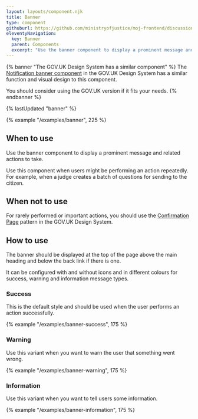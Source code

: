 ```yaml
---
layout: layouts/component.njk
title: Banner
type: component
githuburl: https://github.com/ministryofjustice/moj-frontend/discussions/835
eleventyNavigation:
  key: Banner
  parent: Components
  excerpt: "Use the banner component to display a prominent message and related actions to take."
---
```


{% banner "The GOV.UK Design System has a similar component" %}
The [Notification banner component](https://design-system.service.gov.uk/components/notification-banner/) in the GOV.UK Design System has a similar function and visual design to this component.

You should consider using the GOV.UK version if it fits your needs.
{% endbanner %}

{% lastUpdated "banner" %}

{% example "/examples/banner", 225 %}

## When to use

Use the banner component to display a prominent message and related actions to take.

Use this component when users might be performing an action repeatedly. For example, when a judge creates a batch of questions for sending to the citizen.

## When not to use

For rarely performed or important actions, you should use the [Confirmation Page](https://design-system.service.gov.uk/patterns/confirmation-pages/) pattern in the GOV.UK Design System.

## How to use

The banner should be displayed at the top of the page above the main heading and below the back link if there is one.

It can be configured with and without icons and in different colours for success, warning and information message types.

### Success

This is the default style and should be used when the user performs an action successfully.

{% example "/examples/banner-success", 175 %}

### Warning

Use this variant when you want to warn the user that something went wrong.

{% example "/examples/banner-warning", 175 %}

### Information

Use this variant when you want to tell users some information.

{% example "/examples/banner-information", 175 %}
